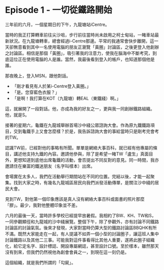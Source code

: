 # Episode 1 - 一切從鐵路開始

三年前的六月，一個星期日的下午，九龍塘站iCentre。

當時的我正打算轉車前往尖沙咀，步行前往當時尚未啟用之柯士甸站，一睹車站最新狀況。在九龍塘轉車，總會經過i-Centre那邊。平常的我通常會快步離開，這一天卻無意看到其中一名使用電腦的朋友正瀏覽「黃圈」討論區，之後更登入他創辦之討論區。相信是那個「黃圈」，吸引著我的注意力，使我在腦海中不斷考究，到底這位正在使用電腦的人是誰。當然，我最後看到登入的帳戶，也知道那個他是誰。

那夜晚上，登入MSN，跟他對話。

- 「剛才看見有人於某i-Centre登入黃圈。」
- 「是。您穿藍色衣服？」
- 「是啊！我打算在KOT（九龍塘）轉EAL（東鐵綫）啊。」

這，就展開了一段對話。他，亦成為我的好友之一，更與我一同創辦鐵路組織。他，就是S。

接著的星期六，龜鐵在九龍城舉辦首場沙中綫公眾諮詢大會。作為原九鐵鐵路項目，交到龜鐵手上又會怎麼樣？於是，我告訴諮詢大會的事給當時只是剛考完會考的TW。

認識TW前，已經對他的事略有所聞。單單是網絡大事百科，就已經有他專屬的條目，講述他支持九鐵的內容。邀請他參與，除了是希望一睹TW「盧生」真面目外，更想知道到底他出席龜鐵的活動，會否提出不同反對的意見。同一時間，我亦邀請住在樂富的鐵迷朋友（名字叫樣本）出席。

會場實在太多人，我們在活動舉行期間站在不同的位置。完結以後，才能一起聚集。找到大家之時，有幾名九龍城區居民向我們派發活動傳單，是關注沙中綫的居民大會。

見到TW，對他第一個印象應該是真人沒有網絡大事百科或面書的照片那麼「膠」。最少，我對他整體印象並不差。

六月的最後一天，當時許多學校已經提早放暑假。我相約了BW、KH、TW和S，一同參觀顯徑和九龍城的沙中綫展覽。整個下午，除了參觀外，亦有討論不同鐵路討論區的討論氣氛。後來才發現，大家對當時仍算大型的鐵路討論區BBQHK有所不滿。既然大家能走在一起，有人提議不如弄一個小型的討論圈子，讓這班人集中討論鐵路以及其他二三事。可能我對這件事看得比其他人重要，遂將此圈子組織化，給它定名字、設計標誌、開設專屬網誌，甚至設計口號。至於樣本，雖然那天沒有到來，但我們仍然視他為創會會員之一，到現在這一刻仍是。

這個組織，就是我們所謂的「勾屍」。
